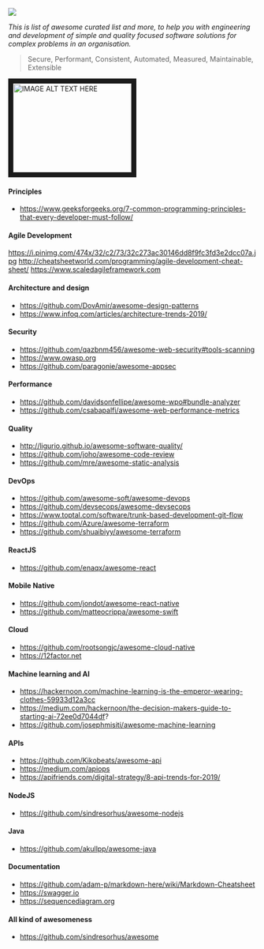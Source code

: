 ![](https://i.pinimg.com/originals/ea/ba/92/eaba92aebcff4399bcd0a64cf576ea46.jpg)

*_This is list of awesome curated list and more, to help you with engineering and development of simple and quality focused software solutions for complex problems in an organisation._* 

> Secure, Performant, Consistent, Automated, Measured, Maintainable, Extensible

<a href="http://www.youtube.com/watch?feature=player_embedded&v=p0jGmgIrf_M" target="_blank"><img src="http://img.youtube.com/vi/p0jGmgIrf_M/0.jpg" 
alt="IMAGE ALT TEXT HERE" width="240" height="180" border="10" /></a>

#### Principles
- https://www.geeksforgeeks.org/7-common-programming-principles-that-every-developer-must-follow/

#### Agile Development
https://i.pinimg.com/474x/32/c2/73/32c273ac30146dd8f9fc3fd3e2dcc07a.jpg
http://cheatsheetworld.com/programming/agile-development-cheat-sheet/
https://www.scaledagileframework.com

#### Architecture and design
- https://github.com/DovAmir/awesome-design-patterns
- https://www.infoq.com/articles/architecture-trends-2019/

#### Security 
- https://github.com/qazbnm456/awesome-web-security#tools-scanning
- https://www.owasp.org
- https://github.com/paragonie/awesome-appsec

#### Performance
- https://github.com/davidsonfellipe/awesome-wpo#bundle-analyzer
- https://github.com/csabapalfi/awesome-web-performance-metrics

#### Quality
- http://ligurio.github.io/awesome-software-quality/
- https://github.com/joho/awesome-code-review
- https://github.com/mre/awesome-static-analysis

#### DevOps
- https://github.com/awesome-soft/awesome-devops
- https://github.com/devsecops/awesome-devsecops
- https://www.toptal.com/software/trunk-based-development-git-flow
- https://github.com/Azure/awesome-terraform
- https://github.com/shuaibiyy/awesome-terraform

#### ReactJS 
- https://github.com/enaqx/awesome-react

#### Mobile Native
- https://github.com/jondot/awesome-react-native
- https://github.com/matteocrippa/awesome-swift

#### Cloud
- https://github.com/rootsongjc/awesome-cloud-native
- https://12factor.net

#### Machine learning and AI
- https://hackernoon.com/machine-learning-is-the-emperor-wearing-clothes-59933d12a3cc
- https://medium.com/hackernoon/the-decision-makers-guide-to-starting-ai-72ee0d7044df?
- https://github.com/josephmisiti/awesome-machine-learning

#### APIs
- https://github.com/Kikobeats/awesome-api
- https://medium.com/apiops
- https://apifriends.com/digital-strategy/8-api-trends-for-2019/

#### NodeJS
- https://github.com/sindresorhus/awesome-nodejs

#### Java
- https://github.com/akullpp/awesome-java 

#### Documentation
- https://github.com/adam-p/markdown-here/wiki/Markdown-Cheatsheet
- https://swagger.io
- https://sequencediagram.org

#### All kind of awesomeness
- https://github.com/sindresorhus/awesome
